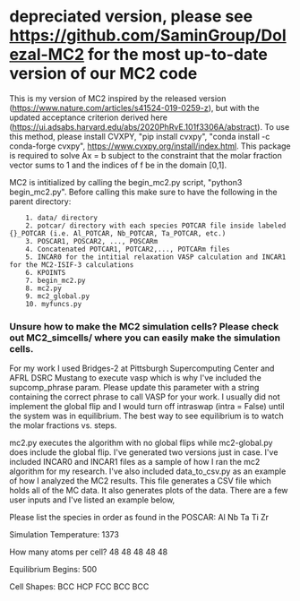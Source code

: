 # depreciated version, please see https://github.com/SaminGroup/Dolezal-MC2 for the most up-to-date version of our MC2 code

This is my version of MC2 inspired by the released version (https://www.nature.com/articles/s41524-019-0259-z), but with the updated acceptance criterion derived
here (https://ui.adsabs.harvard.edu/abs/2020PhRvE.101f3306A/abstract). To use this method, please install CVXPY, "pip install cvxpy", "conda install -c conda-forge cvxpy", https://www.cvxpy.org/install/index.html. This package is required to solve Ax = b subject to the constraint that the molar fraction vector sums to 1 and the indices of f be in the domain [0,1]. 

MC2 is intitialized by calling the begin_mc2.py script, "python3 begin_mc2.py". Before calling this make sure to have the following in the parent directory:

        1. data/ directory
        2. potcar/ directory with each species POTCAR file inside labeled {}_POTCAR (i.e. Al_POTCAR, Nb_POTCAR, Ta_POTCAR, etc.)
        3. POSCAR1, POSCAR2, ..., POSCARm 
        4. Concatenated POTCAR1, POTCAR2,..., POTCARm files
        5. INCAR0 for the intitial relaxation VASP calculation and INCAR1 for the MC2-ISIF-3 calculations
        6. KPOINTS
        7. begin_mc2.py
        8. mc2.py
        9. mc2_global.py
        10. myfuncs.py


### Unsure how to make the MC2 simulation cells? Please check out MC2_simcells/ where you can easily make the simulation cells.  

For my work I used Bridges-2 at Pittsburgh Supercomputing Center and AFRL DSRC Mustang to execute vasp which is why I've included the supcomp_phrase param. Please update this parameter with a string containing the correct phrase to call VASP for your work. I usually did not implement the global flip and I would turn off intraswap (intra = False) until the system was in equilibrium. The best way to see equilibrium is to watch the molar fractions vs. steps.

mc2.py executes the algorithm with no global flips while mc2-global.py does include the global flip. I've generated two versions just in case. I've included INCAR0 and INCAR1 files as a sample of how I ran the mc2 algorithm for my research. I've also included data_to_csv.py as an example of how I analyzed the MC2 results. This file generates a CSV file which holds all of the MC data. It also generates plots of the data. There are a few user inputs and I've listed an example below,

Please list the species in order as found in the POSCAR: Al Nb Ta Ti Zr

Simulation Temperature: 1373

How many atoms per cell? 48 48 48 48 48

Equilibrium Begins: 500

Cell Shapes: BCC HCP FCC BCC BCC
